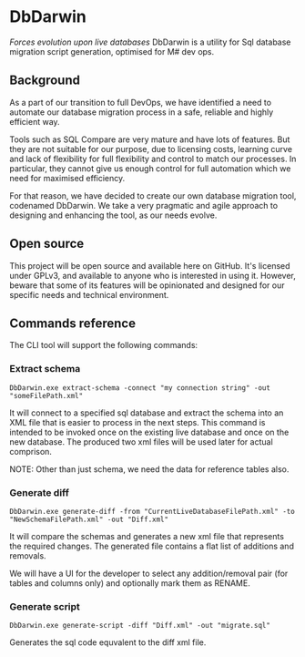 # DbDarwin
*Forces evolution upon live databases*
DbDarwin is a utility for Sql database migration script generation, optimised for M# dev ops.  

## Background
As a part of our transition to full DevOps, we have identified a need to automate our database migration process in a safe, reliable and highly efficient way.

Tools such as SQL Compare are very mature and have lots of features. But they are not suitable for our purpose, due to licensing costs, learning curve and lack of flexibility for full flexibility and control to match our processes. In particular, they cannot give us enough control for full automation which we need for maximised efficiency.

For that reason, we have decided to create our own database migration tool, codenamed DbDarwin. We take a very pragmatic and agile approach to designing and enhancing the tool, as our needs evolve.

## Open source
This project will be open source and available here on GitHub. It's licensed under GPLv3, and available to anyone who is interested in using it. However, beware that some of its features will be opinionated and designed for our specific needs and technical environment. 


## Commands reference
The CLI tool will support the following commands:
### Extract schema
```
DbDarwin.exe extract-schema -connect "my connection string" -out "someFilePath.xml"
```
It will connect to a specified sql database and extract the schema into an XML file that is easier to process in the next steps. This command is intended to be invoked once on the existing live database and once on the new database. The produced two xml files will be used later for actual comprison.

NOTE: Other than just schema, we need the data for reference tables also.

### Generate diff
```
DbDarwin.exe generate-diff -from "CurrentLiveDatabaseFilePath.xml" -to "NewSchemaFilePath.xml" -out "Diff.xml"
```
It will compare the schemas and generates a new xml file that represents the required changes. The generated file contains a flat list of additions and removals.

We will have a UI for the developer to select any addition/removal pair (for tables and columns only) and optionally mark them as RENAME.

### Generate script
```
DbDarwin.exe generate-script -diff "Diff.xml" -out "migrate.sql" 
```
Generates the sql code equvalent to the diff xml file.
